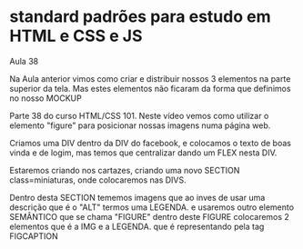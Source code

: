 # standard padrões para estudo em HTML e CSS e JS

Aula 38

Na Aula anterior vimos como criar e distribuir nossos 3 elementos na parte superior da tela. Mas estes elementos não ficaram da forma que definimos no nosso MOCKUP

Parte 38 do curso HTML/CSS 101. Neste vídeo vemos como utilizar o elemento "figure" para posicionar nossas imagens numa página web.

Criamos uma DIV dentro da DIV do facebook, e colocamos o texto de boas vinda e de  logim, mas temos que centralizar dando um FLEX nesta DIV.


Estaremos criando nos cartazes, criando uma novo SECTION class=miniaturas, onde colocaremos nas DIVS.

Dentro desta SECTION tememos imagens que ao inves de usar uma descrição que é o "ALT" termos uma LEGENDA. e usaremos outro elemento SEMÂNTICO que se chama "FIGURE" dentro deste FIGURE colocaremos 2 elementos que é a IMG e a LEGENDA. que é representando pela tag FIGCAPTION
